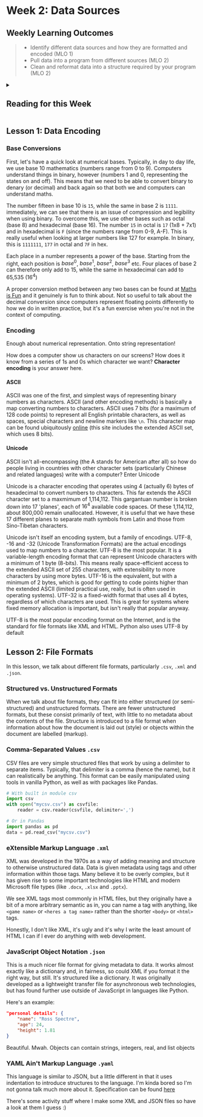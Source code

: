 # Week 2: Data Sources

## Weekly Learning Outcomes

> - Identify different data sources and how they are formatted and encoded (MLO 1)
> - Pull data into a program from different sources (MLO 2)
> - Clean and reformat data into a structure required by your program (MLO 2)

<details><summary><h2>Reading for this Week</h2></summary>

### Core Reading

#### Lesson 1

[Unicode Consortium](www.unicode.org)

[International Standard ISO/IEC 10646](https://www.iso.org/standard/76835.html)

Not much reading this week!

</details>

## Lesson 1: Data Encoding

### Base Conversions

First, let's have a quick look at numerical bases. Typically, in day to day life, we use base 10 mathematics (numbers range from 0 to 9). Computers understand things in binary, however (numbers 1 and 0, representing the states on and off). This means that we need to be able to convert binary to denary (or decimal) and back again so that both we and computers can understand maths.

The number fifteen in base 10 is `15`, while the same in base 2 is `1111`. immediately, we can see that there is an issue of compression and legibility when using binary. To overcome this, we use other bases such as octal (base 8) and hexadecimal (base 16). The number `15` in octal is `17` (1x8 + 7x1) and in hexadecimal is `F` (since the numbers range from 0-9, A-F). This is really useful when looking at larger numbers like 127 for example. In binary, this is `1111111`, `177` in octal and `7F` in hex.

Each place in a number represents a power of the base. Starting from the right, each position is $base^0$, $base^1$, $base^2$, $base^3$ etc. Four places of base 2 can therefore only add to 15, while the same in hexadecimal can add to 65,535 ($16^4$)

A proper conversion method between any two bases can be found at [Maths is Fun](https://www.mathsisfun.com/base-conversion-method.html) and it genuinely is fun to think about. Not so useful to talk about the decimal conversion since computers represent floating points differently to how we do in written practice, but it's a fun exercise when you're not in the context of computing.

### Encoding

Enough about numerical representation. Onto string representation!

How does a computer show us characters on our screens? How does it know from a series of 1s and 0s which character we want? **Character encoding** is your answer here.

#### ASCII

ASCII was one of the first, and simplest ways of representing binary numbers as characters. ASCII (and other encoding methods) is basically a map converting numbers to characters. ASCII uses 7 bits (for a maximum of 128 code points) to represent all English printable characters, as well as spaces, special characters and newline markers like `\n`. This character map can be found ubiquitously [online](https://www.ascii-code.com) (this site includes the extended ASCII set, which uses 8 bits).

#### Unicode

ASCII isn't all-encompassing (the A stands for American after all) so how do people living in countries with other character sets (particularly Chinese and related languages) write with a computer? Enter Unicode

Unicode is a character encoding that operates using 4 (actually 6) bytes of hexadecimal to convert numbers to characters. This far extends the ASCII character set to a maxmimum of 1,114,112. This gargantuan number is broken down into 17 'planes', each of $16^4$ available code spaces. Of these 1,114,112, about 800,000 remain unallocated. However, it is useful that we have these 17 different planes to separate math symbols from Latin and those from Sino-Tibetan characters.

Unicode isn't itself an encoding system, but a family of encodings. UTF-8, -16 and -32 (Unicode Transformation Formats) are the actual encodings used to map numbers to a character. UTF-8 is the most popular. It is a variable-length encoding format that can represent Unicode characters with a minimum of 1 byte (8-bits). This means really space-efficient access to the extended ASCII set of 255 characters, with extensibility to more characters by using more bytes. UTF-16 is the equivalent, but with a minimum of 2 bytes, which is good for getting to code points higher than the extended ASCII (limited practical use, really, but is often used in operating systems). UTF-32 is a fixed-width format that uses all 4 bytes, regardless of which characters are used. This is great for systems where fixed memory allocation is important, but isn't really that popular anyway.

UTF-8 is the most popular encoding format on the Internet, and is the standard for file formats like XML and HTML. Python also uses UTF-8 by default

## Lesson 2: File Formats

In this lesson, we talk about different file formats, particularly `.csv`, `.xml` and `.json`.

### Structured vs. Unstructured Formats

When we talk about file formats, they can fit into either structured (or semi-structured) and unstructured formats. There are fewer unstructured formats, but these consist primarily of text, with little to no metadata about the contents of the file. Structure is introduced to a file format when information about how the document is laid out (style) or objects within the document are labelled (markup).

### Comma-Separated Values `.csv`

CSV files are very simple structured files that work by using a delimiter to separate items. Typically, that delimiter is a comma (hence the name), but it can realistically be anything. This format can be easily manipulated using tools in vanilla Python, as well as with packages like Pandas.

```python
# With built in module csv
import csv
with open("mycsv.csv") as csvfile:
    reader = csv.reader(csvfile, delimiter=',')

# Or in Pandas
import pandas as pd
data = pd.read_csv("mycsv.csv")
```

### eXtensible Markup Language `.xml`

XML was developed in the 1970s as a way of adding meaning and structure to otherwise unstructured data. Data is given metadata using tags and other information within those tags. Many believe it to be overly complex, but it has given rise to some important technologies like HTML and modern Microsoft file types (like `.docx`, `.xlsx` and `.pptx`).

We see XML tags most commonly in HTML files, but they originally have a bit of a more arbitrary semantic as in, you can name a tag with anything, like `<game name>` or `<heres a tag name>` rather than the shorter `<body>` or `<html>` tags.

Honestly, I don't like XML, it's ugly and it's why I write the least amount of HTML I can if I ever do anything with web development.

### JavaScript Object Notation `.json`

This is a much nicer file format for giving metadata to data. It works almost exactly like a dictionary and, in fairness, so could XML if you format it the right way, but still. It's structured like a dictionary. It was originally developed as a lightweight transfer file for asynchronous web technologies, but has found further use outside of JavaScript in languages like Python.

Here's an example:

```json
"personal details": {
    "name": "Ross Spectre",
    "age": 24,
    "height": 1.81
}
```

Beautiful. Mwah. Objects can contain strings, integers, real, and list objects

### YAML Ain't Markup Language `.yaml`

This language is similar to JSON, but a little different in that it uses indentation to introduce structures to the language. I'm kinda bored so I'm not gonna talk much more about it. Specification can be found [here](https://yaml.org/spec/1.2.2/#21-collections)

There's some activity stuff where I make some XML and JSON files so have a look at them I guess :)
